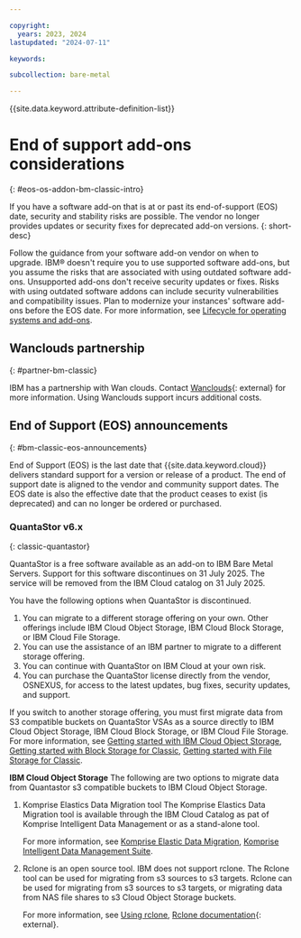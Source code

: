 ```yaml
---

copyright:
  years: 2023, 2024
lastupdated: "2024-07-11"

keywords:

subcollection: bare-metal

---
```


{{site.data.keyword.attribute-definition-list}}

# End of support add-ons considerations
{: #eos-os-addon-bm-classic-intro}

If you have a software add-on that is at or past its end-of-support (EOS) date, security and stability risks are possible. The vendor no longer provides updates or security fixes for deprecated add-on versions.
{: short-desc}

Follow the guidance from your software add-on vendor on when to upgrade. IBM® doesn't require you to use supported software add-ons, but you assume the risks that are associated with using outdated software add-ons. Unsupported add-ons don't receive security updates or fixes. Risks with using outdated software addons can include security vulnerabilities and compatibility issues. Plan to modernize your instances' software add-ons before the EOS date. For more information, see [Lifecycle for operating systems and add-ons](/docs/bare-metal?topic=bare-metal-product-lifecycle-classic).

## Wanclouds partnership
{: #partner-bm-classic}

IBM has a partnership with Wan clouds. Contact [Wanclouds](https://wanclouds.net/ibm/request){: external} for more information. Using Wanclouds support incurs additional costs.

## End of Support (EOS) announcements
{: #bm-classic-eos-announcements}

End of Support (EOS) is the last date that {{site.data.keyword.cloud}} delivers standard support for a version or release of a product. The end of support date is aligned to the vendor and community support dates. The EOS date is also the effective date that the product ceases to exist (is deprecated) and can no longer be ordered or purchased.


  
### QuantaStor v6.x
{: classic-quantastor}

QuantaStor is a free software available as an add-on to IBM Bare Metal Servers. Support for this software discontinues on 31 July 2025. The service will be removed from the IBM Cloud catalog on 31 July 2025.

You have the following options when QuantaStor is discontinued.
1. You can migrate to a different storage offering on your own. Other offerings include IBM Cloud Object Storage, IBM Cloud Block Storage, or IBM Cloud File Storage.
2. You can use the assistance of an IBM partner to migrate to a different storage offering.
3. You can continue with QuantaStor on IBM Cloud at your own risk.
4. You can purchase the QuantaStor license directly from the vendor, OSNEXUS, for access to the latest updates, bug fixes, security updates, and support.

If you switch to another storage offering, you must first migrate data from S3 compatible buckets on QuantaStor VSAs as a source directly to IBM Cloud Object Storage, IBM Cloud Block Storage, or IBM Cloud File Storage. For more information, see [Getting started with IBM Cloud Object Storage](/docs/cloud-object-storage?topic=cloud-object-storage-getting-started-cloud-object-storage), [Getting started with Block Storage for Classic](/docs/BlockStorage?topic=BlockStorage-getting-started), [Getting started with File Storage for Classic](/docs/FileStorage?topic=FileStorage-getting-started).

**IBM Cloud Object Storage**
The following are two options to migrate data from Quantastor s3 compatible buckets to IBM Cloud Object Storage.

1. Komprise Elastics Data Migration tool
   The Komprise Elastics Data Migration tool is available through the IBM Cloud Catalog as pat of Komprise Intelligent Data Management or as a stand-alone tool.
   
   For more information, see [Komprise Elastic Data Migration](https://cloud.ibm.com/catalog/services/komprise-elastic-data-migration?catalog_query=aHR0cHM6Ly9jbG91ZC5pYm0uY29tL2NhdGFsb2c%2Fc2VhcmNoPWtvbXByaXNlI3NlYXJjaF9yZXN1bHRz#about), [Komprise Intelligent Data Management Suite](https://cloud.ibm.com/catalog/services/komprise-intelligent-data-management-suite?catalog_query=aHR0cHM6Ly9jbG91ZC5pYm0uY29tL2NhdGFsb2c%2Fc2VhcmNoPWtvbXByaXNlI3NlYXJjaF9yZXN1bHRz#about).

2. Rclone is an open source tool. IBM does not support rclone. The Rclone tool can be used for migrating from s3 sources to s3 targets. Rclone can be used for migrating from s3 sources to s3 targets, or migrating data from NAS file shares to s3 Cloud Object Storage buckets.
   
   For more information, see [Using rclone](/docs/cloud-object-storage?topic=cloud-object-storage-rclone), [Rclone documentation](https://rclone.org/docs/){: external}.
